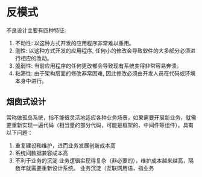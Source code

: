 # 反模式

不良设计主要有四种特征:
1. 不动性: 以这种方式开发的应用程序非常难以重用。
2. 刚性: 以这种方式开发的应用程序, 任何小的修改会导致软件的大多部分必须进行相应的改动。
3. 脆弱性: 当前应用程序的任何更改都会导致现有系统变得非常容易奔溃。
4. 粘滞性: 由于架构层面的修改非常困难, 因此修改必须由开发人员在代码或环境本身中进行。

## 烟囱式设计
常称做孤岛系统，指不能很灵活地适应各种业务场景，如果需要开展新业务，就需要重新实现一遍代码（相当量的部分代码，可能是框架的、中间件等组件）。具有以下问题：
1. 重复建设和维护，进而业务发展创新成本高
2. 系统间数据兼容成本高
3. 不利于业务的沉淀
业务逻辑实现得复杂（非必要的），维护成本越来越高，隔数年就需要重新设计系统。
业务沉淀（互联网用语，指业务

## 